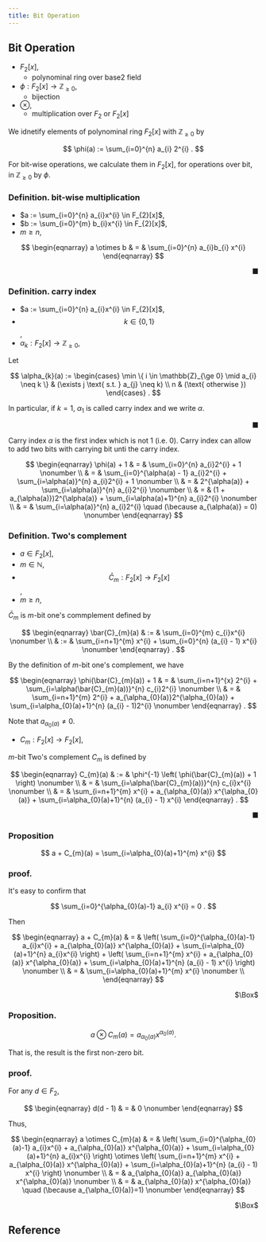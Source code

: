 ```yaml
---
title: Bit Operation
---
```


## Bit Operation

* $F_{2}[x]$,
    * polynominal ring over base2 field
* $\phi: F_{2}[x] \rightarrow \mathbb{Z}_{\ge 0}$,
    * bijection
* $\otimes$,
    * multiplication over $F_{2}$ or $F_{2}[x]$

We idnetify elements of polynominal ring $F_{2}[x]$ with $\mathbb{Z}_{\ge 0}$ by

$$
    \phi(a)
    :=
    \sum_{i=0}^{n}
        a_{i} 2^{i}
    .
$$

For bit-wise operations, we calculate them in $F_{2}[x]$, for operations over bit, in $\mathbb{Z}_{\ge 0}$ by $\phi$.

### Definition. bit-wise multiplication
* $a := \sum_{i=0}^{n} a_{i}x^{i} \in F_{2}[x]$,
* $b := \sum_{i=0}^{m} b_{i}x^{i} \in F_{2}[x]$,
* $m \ge n$,

$$
\begin{eqnarray}
    a
    \otimes
    b
    & = &
        \sum_{i=0}^{n}
            a_{i}b_{i}
            x^{i}
\end{eqnarray}
$$

<div class="end-of-statement" style="text-align: right">■</div>

### Definition. carry index
* $a := \sum_{i=0}^{n} a_{i}x^{i} \in F_{2}[x]$,
* $$k \in \{0, 1\}$$,
* $\alpha_{k}: F_{2}[x] \rightarrow \mathbb{Z}_{\ge 0}$,

Let 

$$
    \alpha_{k}(a)
    :=
    \begin{cases}
        \min
        \{
            i \in \mathbb{Z}_{\ge 0}
            \mid
            a_{i}
            \neq
            k
        \}
        &
            (\exists j \text{ s.t. } a_{j} \neq k)
        \\
        n
        &
            (\text{ otherwise })
    \end{cases}
    .
$$

In particular, if $k=1$, $\alpha_{1}$ is called carry index and we write $\alpha$.

<div class="end-of-statement" style="text-align: right">■</div>

Carry index $\alpha$ is the first index which is not 1 (i.e. 0).
Carry index can allow to add two bits with carrying bit unti the carry index.

$$
\begin{eqnarray}
    \phi(a)
    +
    1
    & = &
        \sum_{i=0}^{n}
            a_{i}2^{i}
        +
        1
    \nonumber
    \\
    & = &
        \sum_{i=0}^{\alpha(a) - 1}
            a_{i}2^{i}
        +
        \sum_{i=\alpha(a)}^{n}
            a_{i}2^{i}
        +
        1
    \nonumber
    \\
    & = &
        2^{\alpha(a)}
        +
        \sum_{i=\alpha(a)}^{n}
            a_{i}2^{i}
    \nonumber
    \\
    & = &
        (1 + a_{\alpha(a)})2^{\alpha(a)}
        +
        \sum_{i=\alpha(a)+1}^{n}
            a_{i}2^{i}
    \nonumber
    \\
    & = &
        \sum_{i=\alpha(a)}^{n}
            a_{i}2^{i}
        \quad
        (\because a_{\alpha(a)} = 0)
    \nonumber
\end{eqnarray}
$$

### Definition. Two's complement
* $a \in F_{2}[x]$,
* $m \in \mathbb{N}$,
* $$\bar{C}_{m}:F_{2}[x] \rightarrow F_{2}[x]$$,
* $m \ge n$,

$\bar{C}_{m}$ is $m$-bit one's commplement defined by

$$
\begin{eqnarray}
    \bar{C}_{m}(a)
    & := &
        \sum_{i=0}^{m}
            c_{i}x^{i}
    \nonumber
    \\
    & := &
        \sum_{i=n+1}^{m}
            x^{i}
        +
        \sum_{i=0}^{n}
            (a_{i} - 1) x^{i}
    \nonumber
\end{eqnarray}
    .
$$

By the definition of $m$-bit one's complement, we have

$$
\begin{eqnarray}
    \phi(\bar{C}_{m}(a)) + 1
    & = &
        \sum_{i=n+1}^{x}
            2^{i}
        +
        \sum_{i=\alpha(\bar{C}_{m}(a))}^{n}
            c_{i}2^{i}
    \nonumber
    \\
    & = &
        \sum_{i=n+1}^{m}
            2^{i}
        +
        a_{\alpha_{0}(a)}2^{\alpha_{0}(a)}
        +
        \sum_{i=\alpha_{0}(a)+1}^{n}
            (a_{i} - 1)2^{i}
    \nonumber
\end{eqnarray}
.
$$

Note that $a_{\alpha_{0}(a)} \neq 0$.

* $C_{m}:F_{2}[x] \rightarrow F_{2}[x]$,

$m$-bit Two's complement $C_{m}$ is defined by

$$
\begin{eqnarray}
    C_{m}(a)
    & := &
        \phi^{-1}
        \left(
            \phi(\bar{C}_{m}(a)) + 1
        \right)
    \nonumber
    \\
    & = &
        \sum_{i=\alpha(\bar{C}_{m}(a))}^{n}
            c_{i}x^{i}
    \nonumber
    \\
    & = &
        \sum_{i=n+1}^{m}
            x^{i}
        +
        a_{\alpha_{0}(a)}
        x^{\alpha_{0}(a)}
        +
        \sum_{i=\alpha_{0}(a)+1}^{n}
            (a_{i} - 1)
            x^{i}
\end{eqnarray}
    .
$$

<div class="end-of-statement" style="text-align: right">■</div>

### Proposition

$$
    a
    +
    C_{m}(a)
    =
    \sum_{i=\alpha_{0}(a)+1}^{m}
        x^{i}
$$

### proof.
It's easy to confirm that

$$
    \sum_{i=0}^{\alpha_{0}(a)-1}
        a_{i}
        x^{i}
    =
    0
    .
$$

Then

$$
\begin{eqnarray}
    a
    +
    C_{m}(a)
    & = &
        \left(
            \sum_{i=0}^{\alpha_{0}(a)-1}
                a_{i}x^{i}
            +
            a_{\alpha_{0}(a)}
            x^{\alpha_{0}(a)}
            +
            \sum_{i=\alpha_{0}(a)+1}^{n}
                a_{i}x^{i}
        \right)
        +
        \left(
            \sum_{i=n+1}^{m}
                x^{i}
            +
            a_{\alpha_{0}(a)}
            x^{\alpha_{0}(a)}
            +
            \sum_{i=\alpha_{0}(a)+1}^{n}
                (a_{i} - 1)
                x^{i}
        \right)
    \nonumber
    \\
    & = &
        \sum_{i=\alpha_{0}(a)+1}^{m}
            x^{i}
    \nonumber
    \\
\end{eqnarray}
$$

<div class="QED" style="text-align: right">$\Box$</div>

### Proposition.

$$
    a
    \otimes
    C_{m}(a)
    =
    a_{\alpha_{0}(a)}
    x^{\alpha_{0}(a)}
    .
$$

That is, the result is the first non-zero bit.

### proof.
For any $d \in F_{2}$,

$$
\begin{eqnarray}
    d(d - 1)
    & = &
        0
    \nonumber
\end{eqnarray}
$$

Thus,

$$
\begin{eqnarray}
    a
    \otimes
    C_{m}(a)
    & = &
        \left(
            \sum_{i=0}^{\alpha_{0}(a)-1}
                a_{i}x^{i}
            +
            a_{\alpha_{0}(a)}
            x^{\alpha_{0}(a)}
            +
            \sum_{i=\alpha_{0}(a)+1}^{n}
                a_{i}x^{i}
        \right)
        \otimes
        \left(
            \sum_{i=n+1}^{m}
                x^{i}
            +
            a_{\alpha_{0}(a)}
            x^{\alpha_{0}(a)}
            +
            \sum_{i=\alpha_{0}(a)+1}^{n}
                (a_{i} - 1)
                x^{i}
        \right)
    \nonumber
    \\
    & = &
        a_{\alpha_{0}(a)}
        a_{\alpha_{0}(a)}
        x^{\alpha_{0}(a)}
    \nonumber
    \\
    & = &
        a_{\alpha_{0}(a)}
        x^{\alpha_{0}(a)}
        \quad
        (\because a_{\alpha_{0}(a)}=1)
    \nonumber
\end{eqnarray}
$$

<div class="QED" style="text-align: right">$\Box$</div>

## Reference
